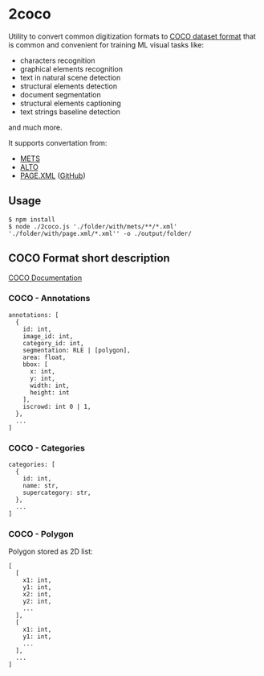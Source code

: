 # 2coco

Utility to convert common digitization formats to [COCO dataset format](https://cocodataset.org/) that is common and
convenient for training ML visual tasks like: 

- characters recognition
- graphical elements recognition
- text in natural scene detection
- structural elements detection 
- document segmentation
- structural elements captioning
- text strings baseline detection

and much more.

It supports convertation from:

- [METS](http://www.loc.gov/standards/mets/)
- [ALTO](http://www.loc.gov/standards/alto/)
- [PAGE.XML](http://www.primaresearch.org/publications/ICPR2010_Pletschacher_PAGE) ([GitHub](https://github.com/PRImA-Research-Lab/PAGE-XML))

## Usage

```shell
$ npm install
$ node ./2coco.js './folder/with/mets/**/*.xml' './folder/with/page.xml/*.xml'' -o ./output/folder/
```

## COCO Format short description

[COCO Documentation](https://cocodataset.org/#format-data)

### COCO - Annotations

```
annotations: [
  {
    id: int,
    image_id: int,
    category_id: int,
    segmentation: RLE | [polygon],
    area: float,
    bbox: [
      x: int,
      y: int,
      width: int,
      height: int
    ],
    iscrowd: int 0 | 1,
  },
  ...
]
```

### COCO - Categories

```
categories: [
  {
    id: int,
    name: str,
    supercategory: str,
  },
  ...
]
```

### COCO - Polygon

Polygon stored as 2D list:

```
[
  [
    x1: int,
    y1: int,
    x2: int,
    y2: int,
    ...
  ],
  [
    x1: int,
    y1: int,
    ...
  ],
  ...
]
```
